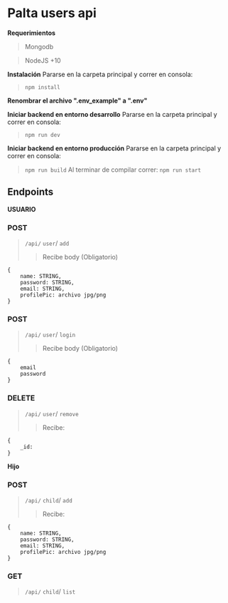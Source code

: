 
# Palta users api

 **Requerimientos**
 
> Mongodb

> NodeJS +10

 **Instalación**
 Pararse en la carpeta principal y correr en consola:
  >`npm install`
  > 
  **Renombrar el 
  archivo ".env_example" a ".env"**
  

 **Iniciar backend en entorno desarrollo**
 Pararse en la carpeta principal y correr en consola:
  >`npm run dev`

**Iniciar backend en entorno producción**
 Pararse en la carpeta principal y correr en consola:
  >`npm run build`
  >Al terminar de compilar correr:
  >`npm run start`

## Endpoints
**USUARIO**

### POST
>`/api/`  `user`/  `add` 
>>Recibe body (Obligatorio)
>
	{
		name: STRING,
		password: STRING,
		email: STRING,
		profilePic: archivo jpg/png
	}
	
### POST
>`/api/`  `user`/  `login` 
>>Recibe body (Obligatorio)
>
	{
		email
		password
	}
	
	
### DELETE
>`/api/`  `user`/  `remove` 
>>Recibe:
>
	{
		_id:
	}
>

**Hijo**

### POST
>`/api/`  `child`/  `add` 
>>Recibe:
>
	{
		name: STRING,
		password: STRING,
		email: STRING,
		profilePic: archivo jpg/png
	}
>
### GET
>`/api/`  `child`/  `list` 
>
	

